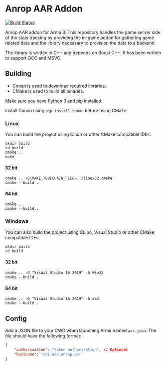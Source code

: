 # Anrop AAR Addon

[![Build Status](https://travis-ci.org/Anrop/AAR-Addon.svg)](https://travis-ci.org/Anrop/AAR-Addon)

Anrop AAR addon for Arma 3.
This repository handles the game server side of the stats tracking by providing the in-game addon for gathering game related data and the library necessary to provision the data to a backend.

The library is written in C++ and depends on Boost C++.
It has been written to support GCC and MSVC.

## Building

* Conan is used to download required libraries.
* CMake is used to build all binaries.

Make sure you have Python 3 and pip installed.

Install Conan using `pip install conan` before using CMake

### Linux

You can build the project using CLion or other CMake compatible IDEs.

```
mkdir build
cd build
cmake ..
make
```

#### 32 bit

```
cmake .. -DCMAKE_TOOLCHAIN_FILE=../linux32.cmake
cmake --build .
```

#### 64 bit

```
cmake ..
cmake --build .
```

### Windows

You can also build the project using CLion, Visual Studio or other CMake compatible IDEs.

```
mkdir build
cd build
```

#### 32 bit

```
cmake .. -G "Visual Studio 16 2019" -A Win32
cmake --build .
```

#### 64 bit

```
cmake .. -G "Visual Studio 16 2019" -A x64
cmake --build .
```

## Config

Add a JSON file to your CWD when launching Arma named `aar.json`.
The file should have the following format:
````json
{
	"authorization": "token authorization", // Optional
	"hostname": "api.aar.anrop.se"
}
````

